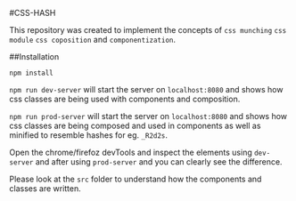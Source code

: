 #CSS-HASH

This repository was created to implement the concepts of `css munching` `css module` `css coposition` and `componentization`.

##Installation

`npm install`

`npm run dev-server` will start the server on `localhost:8080` and shows how css classes are being used with components and composition.

`npm run prod-server` will start the server on `localhost:8080` and shows how css classes are being composed and used in components as well as minified to resemble hashes for eg. `_R2d2s`.

Open the chrome/firefoz devTools and inspect the elements using `dev-server` and after using `prod-server` and you can clearly see the difference.

Please look at the `src` folder to understand how the components and classes are written.
